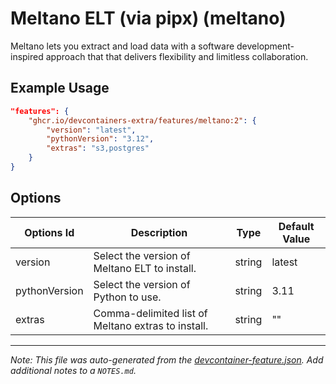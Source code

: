 
# Meltano ELT (via pipx) (meltano)

Meltano lets you extract and load data with a software development-inspired approach that that delivers flexibility and limitless collaboration.

## Example Usage

```json
"features": {
    "ghcr.io/devcontainers-extra/features/meltano:2": {
        "version": "latest",
        "pythonVersion": "3.12",
        "extras": "s3,postgres"
    }
}
```

## Options

| Options Id | Description | Type | Default Value |
|-----|-----|-----|-----|
| version | Select the version of Meltano ELT to install. | string | latest |
| pythonVersion | Select the version of Python to use. | string | 3.11 |
| extras | Comma-delimited list of Meltano extras to install. | string | "" |



---

_Note: This file was auto-generated from the [devcontainer-feature.json](devcontainer-feature.json).  Add additional notes to a `NOTES.md`._
